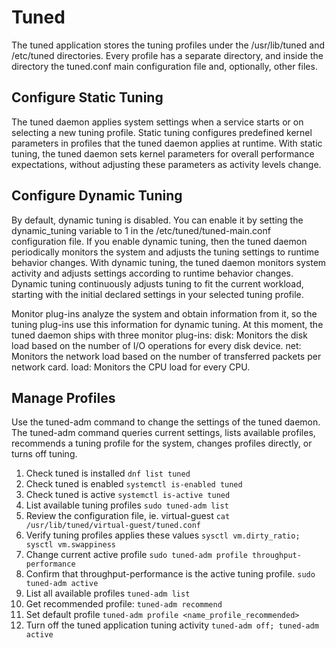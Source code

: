 # Tuned
The tuned application stores the tuning profiles under the /usr/lib/tuned and /etc/tuned directories. Every profile has a separate directory, and inside the directory the tuned.conf main configuration file and, optionally, other files.

## Configure Static Tuning
The tuned daemon applies system settings when a service starts or on selecting a new tuning profile. Static tuning configures predefined kernel parameters in profiles that the tuned daemon applies at runtime. With static tuning, the tuned daemon sets kernel parameters for overall performance expectations, without adjusting these parameters as activity levels change.

## Configure Dynamic Tuning
By default, dynamic tuning is disabled. You can enable it by setting the dynamic_tuning variable to 1 in the /etc/tuned/tuned-main.conf configuration file. If you enable dynamic tuning, then the tuned daemon periodically monitors the system and adjusts the tuning settings to runtime behavior changes. 
With dynamic tuning, the tuned daemon monitors system activity and adjusts settings according to runtime behavior changes. Dynamic tuning continuously adjusts tuning to fit the current workload, starting with the initial declared settings in your selected tuning profile.

Monitor plug-ins analyze the system and obtain information from it, so the tuning plug-ins use this information for dynamic tuning. At this moment, the tuned daemon ships with three monitor plug-ins:
disk: Monitors the disk load based on the number of I/O operations for every disk device.
net: Monitors the network load based on the number of transferred packets per network card.
load: Monitors the CPU load for every CPU.


## Manage Profiles
Use the tuned-adm command to change the settings of the tuned daemon. The tuned-adm command queries current settings, lists available profiles, recommends a tuning profile for the system, changes profiles directly, or turns off tuning.

1. Check tuned is installed ````dnf list tuned````
2. Check tuned is enabled ````systemctl is-enabled tuned````
3. Check tuned is active ````systemctl is-active tuned````
4. List available tuning profiles ````sudo tuned-adm list````
5. Review the configuration file, ie. virtual-guest ````cat /usr/lib/tuned/virtual-guest/tuned.conf ````
6. Verify tuning profiles applies these values ````sysctl vm.dirty_ratio; sysctl vm.swappiness````
7. Change current active profile ````sudo tuned-adm profile throughput-performance ````
8. Confirm that throughput-performance is the active tuning profile. ````sudo tuned-adm active````
9. List all available profiles ````tuned-adm list````
10. Get recommended profile: ````tuned-adm recommend ````
11. Set default profile ````tuned-adm profile <name_profile_recommended> ````
12. Turn off the tuned application tuning activity ````tuned-adm off; tuned-adm active````






